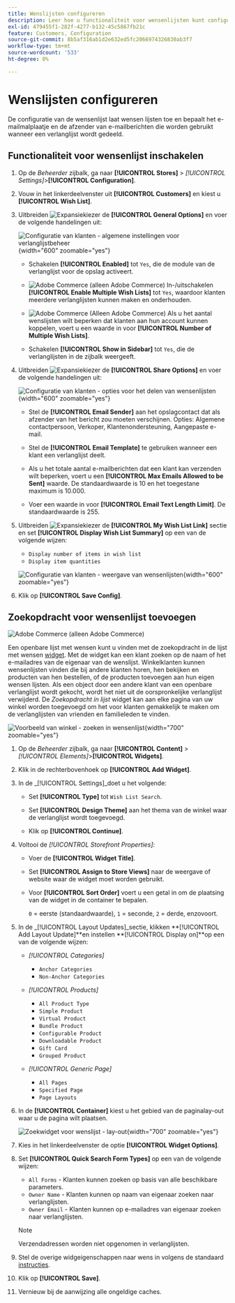 ```yaml
---
title: Wenslijsten configureren
description: Leer hoe u functionaliteit voor wensenlijsten kunt configureren voor klanten in uw winkel.
exl-id: 479455f1-282f-4277-b132-45c5867fb21c
feature: Customers, Configuration
source-git-commit: 8b5af316ab1d2e632ed5fc2066974326830ab3f7
workflow-type: tm+mt
source-wordcount: '533'
ht-degree: 0%

---
```


# Wenslijsten configureren

De configuratie van de wensenlijst laat wensen lijsten toe en bepaalt het e-mailmalplaatje en de afzender van e-mailberichten die worden gebruikt wanneer een verlanglijst wordt gedeeld.

## Functionaliteit voor wensenlijst inschakelen

1. Op de _Beheerder_ zijbalk, ga naar **[!UICONTROL Stores]** > _[!UICONTROL Settings]_>**[!UICONTROL Configuration]**.

1. Vouw in het linkerdeelvenster uit **[!UICONTROL Customers]** en kiest u **[!UICONTROL Wish List]**.

1. Uitbreiden ![Expansiekiezer](../assets/icon-display-expand.png) de **[!UICONTROL General Options]** en voer de volgende handelingen uit:

   ![Configuratie van klanten - algemene instellingen voor verlanglijstbeheer](../configuration-reference/customers/assets/wishlist-general-options.png){width="600" zoomable="yes"}

   - Schakelen **[!UICONTROL Enabled]** tot `Yes`, die de module van de verlanglijst voor de opslag activeert.

   - ![Adobe Commerce](../assets/adobe-logo.svg) (alleen Adobe Commerce) In-/uitschakelen **[!UICONTROL Enable Multiple Wish Lists]** tot `Yes`, waardoor klanten meerdere verlanglijsten kunnen maken en onderhouden.

   - ![Adobe Commerce](../assets/adobe-logo.svg) (Alleen Adobe Commerce) Als u het aantal wenslijsten wilt beperken dat klanten aan hun account kunnen koppelen, voert u een waarde in voor **[!UICONTROL Number of Multiple Wish Lists]**.

   - Schakelen **[!UICONTROL Show in Sidebar]** tot `Yes`, die de verlanglijsten in de zijbalk weergeeft.

1. Uitbreiden ![Expansiekiezer](../assets/icon-display-expand.png) de **[!UICONTROL Share Options]** en voer de volgende handelingen uit:

   ![Configuratie van klanten - opties voor het delen van wensenlijsten](../configuration-reference/customers/assets/wishlist-share-options.png){width="600" zoomable="yes"}

   - Stel de **[!UICONTROL Email Sender]** aan het opslagcontact dat als afzender van het bericht zou moeten verschijnen. Opties: Algemene contactpersoon, Verkoper, Klantenondersteuning, Aangepaste e-mail.

   - Stel de **[!UICONTROL Email Template]** te gebruiken wanneer een klant een verlanglijst deelt.

   - Als u het totale aantal e-mailberichten dat een klant kan verzenden wilt beperken, voert u een **[!UICONTROL Max Emails Allowed to be Sent]** waarde. De standaardwaarde is 10 en het toegestane maximum is 10.000.

   - Voer een waarde in voor **[!UICONTROL Email Text Length Limit]**. De standaardwaarde is 255.

1. Uitbreiden ![Expansiekiezer](../assets/icon-display-expand.png) de **[!UICONTROL My Wish List Link]** sectie en set **[!UICONTROL Display Wish List Summary]** op een van de volgende wijzen:

   - `Display number of items in wish list`
   - `Display item quantities`

   ![Configuratie van klanten - weergave van wensenlijsten](../configuration-reference/customers/assets/wishlist-my-wishlist-link.png){width="600" zoomable="yes"}

1. Klik op **[!UICONTROL Save Config]**.

## Zoekopdracht voor wensenlijst toevoegen

![Adobe Commerce](../assets/adobe-logo.svg) (alleen Adobe Commerce)

Een openbare lijst met wensen kunt u vinden met de zoekopdracht in de lijst met wensen [widget](../content-design/widgets.md). Met de widget kan een klant zoeken op de naam of het e-mailadres van de eigenaar van de wenslijst. Winkelklanten kunnen wensenlijsten vinden die bij andere klanten horen, hen bekijken en producten van hen bestellen, of de producten toevoegen aan hun eigen wensen lijsten. Als een object door een andere klant van een openbare verlanglijst wordt gekocht, wordt het niet uit de oorspronkelijke verlanglijst verwijderd. De _Zoekopdracht in lijst_ widget kan aan elke pagina van uw winkel worden toegevoegd om het voor klanten gemakkelijk te maken om de verlanglijsten van vrienden en familieleden te vinden.

![Voorbeeld van winkel - zoeken in wensenlijst](./assets/storefront-wishlist-search.png){width="700" zoomable="yes"}

1. Op de _Beheerder_ zijbalk, ga naar **[!UICONTROL Content]** > _[!UICONTROL Elements]_>**[!UICONTROL Widgets]**.

1. Klik in de rechterbovenhoek op **[!UICONTROL Add Widget]**.

1. In de _[!UICONTROL Settings]_doet u het volgende:

   - Set **[!UICONTROL Type]** tot `Wish List Search`.

   - Set **[!UICONTROL Design Theme]** aan het thema van de winkel waar de verlanglijst wordt toegevoegd.

   - Klik op **[!UICONTROL Continue]**.

1. Voltooi de _[!UICONTROL Storefront Properties]_:

   - Voer de **[!UICONTROL Widget Title]**.

   - Set **[!UICONTROL Assign to Store Views]** naar de weergave of website waar de widget moet worden gebruikt.

   - Voor **[!UICONTROL Sort Order]** voert u een getal in om de plaatsing van de widget in de container te bepalen.

     `0` = eerste (standaardwaarde), `1` = seconde, `2` = derde, enzovoort.

1. In de _[!UICONTROL Layout Updates]_sectie, klikken **[!UICONTROL Add Layout Update]**en instellen **[!UICONTROL Display on]**op een van de volgende wijzen:

   - _[!UICONTROL Categories]_

      - `Anchor Categories`
      - `Non-Anchor Categories`

   - _[!UICONTROL Products]_

      - `All Product Type`
      - `Simple Product`
      - `Virtual Product`
      - `Bundle Product`
      - `Configurable Product`
      - `Downloadable Product`
      - `Gift Card`
      - `Grouped Product`

   - _[!UICONTROL Generic Page]_

      - `All Pages`
      - `Specified Page`
      - `Page Layouts`

1. In de **[!UICONTROL Container]** kiest u het gebied van de paginalay-out waar u de pagina wilt plaatsen.

   ![Zoekwidget voor wenslijst - lay-out](./assets/widget-wishlist-search-storefront.png){width="700" zoomable="yes"}

1. Kies in het linkerdeelvenster de optie **[!UICONTROL Widget Options]**.

1. Set **[!UICONTROL Quick Search Form Types]** op een van de volgende wijzen:

   - `All Forms` - Klanten kunnen zoeken op basis van alle beschikbare parameters.
   - `Owner Name` - Klanten kunnen op naam van eigenaar zoeken naar verlanglijsten.
   - `Owner Email` - Klanten kunnen op e-mailadres van eigenaar zoeken naar verlanglijsten.

   >[!NOTE]
   >
   >Verzendadressen worden niet opgenomen in verlanglijsten.

1. Stel de overige widgeigenschappen naar wens in volgens de standaard [instructies](../content-design/widget-create.md).

1. Klik op **[!UICONTROL Save]**.

1. Vernieuw bij de aanwijzing alle ongeldige caches.
